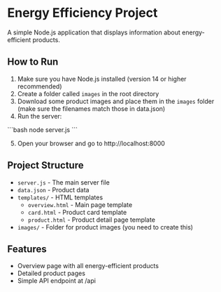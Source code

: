 # Energy Efficiency Project

A simple Node.js application that displays information about energy-efficient products.

## How to Run

1. Make sure you have Node.js installed (version 14 or higher recommended)
2. Create a folder called `images` in the root directory
3. Download some product images and place them in the `images` folder (make sure the filenames match those in data.json)
4. Run the server:

\`\`\`bash
node server.js
\`\`\`

5. Open your browser and go to http://localhost:8000

## Project Structure

- `server.js` - The main server file
- `data.json` - Product data
- `templates/` - HTML templates
  - `overview.html` - Main page template
  - `card.html` - Product card template
  - `product.html` - Product detail page template
- `images/` - Folder for product images (you need to create this)

## Features

- Overview page with all energy-efficient products
- Detailed product pages
- Simple API endpoint at /api

